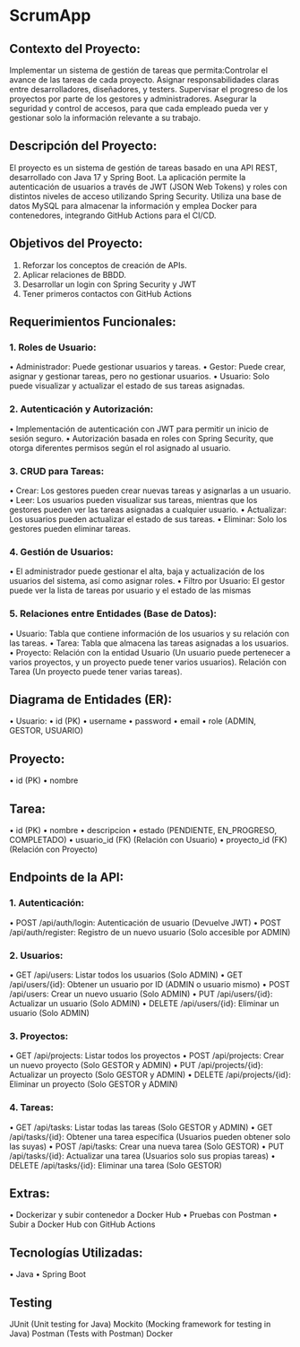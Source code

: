 # ScrumApp

## Contexto del Proyecto:

Implementar un sistema de gestión de tareas que permita:Controlar el avance de las tareas de cada proyecto. Asignar responsabilidades claras entre desarrolladores, diseñadores, y testers. Supervisar el progreso de los proyectos por parte de los gestores y administradores. Asegurar la seguridad y control de accesos, para que cada empleado pueda ver y gestionar solo la información relevante a su trabajo.


## Descripción del Proyecto:

El proyecto es un sistema de gestión de tareas basado en una API REST, desarrollado con Java 17 y Spring Boot. La aplicación permite la autenticación de usuarios a través de JWT (JSON Web Tokens) y roles con distintos niveles de acceso utilizando Spring Security. Utiliza una base de datos MySQL para almacenar la información y emplea Docker para contenedores, integrando GitHub Actions para el CI/CD.


## Objetivos del Proyecto:

1. Reforzar los conceptos de creación de APIs.
2. Aplicar relaciones de BBDD.
3. Desarrollar un login con Spring Security y JWT
4. Tener primeros contactos con GitHub Actions

## Requerimientos Funcionales:

### 1. Roles de Usuario:

•	Administrador: Puede gestionar usuarios y tareas.
•	Gestor: Puede crear, asignar y gestionar tareas, pero no gestionar usuarios.
•	Usuario: Solo puede visualizar y actualizar el estado de sus tareas asignadas.

### 2. Autenticación y Autorización:

•	Implementación de autenticación con JWT para permitir un inicio de sesión seguro.
•	Autorización basada en roles con Spring Security, que otorga diferentes permisos según el rol asignado al usuario.

### 3. CRUD para Tareas:

•	Crear: Los gestores pueden crear nuevas tareas y asignarlas a un usuario.
•	Leer: Los usuarios pueden visualizar sus tareas, mientras que los gestores pueden ver las tareas asignadas a cualquier usuario.
•	Actualizar: Los usuarios pueden actualizar el estado de sus tareas.
•	Eliminar: Solo los gestores pueden eliminar tareas.

### 4. Gestión de Usuarios:

•	El administrador puede gestionar el alta, baja y actualización de los usuarios del sistema, así como asignar roles.
•	Filtro por Usuario: El gestor puede ver la lista de tareas por usuario y el estado de las mismas

### 5. Relaciones entre Entidades (Base de Datos):

•	Usuario: Tabla que contiene información de los usuarios y su relación con las tareas.
•	Tarea: Tabla que almacena las tareas asignadas a los usuarios.
•	Proyecto: Relación con la entidad Usuario (Un usuario puede pertenecer a varios proyectos, y un proyecto puede tener varios usuarios). Relación con Tarea (Un proyecto puede tener varias tareas).

## Diagrama de Entidades (ER):

•	Usuario:
•	id (PK)
•	username
•	password
•	email
•	role (ADMIN, GESTOR, USUARIO)

## Proyecto:

•	id (PK)
•	nombre

## Tarea:

•	id (PK)
•	nombre
•	descripcion
•	estado (PENDIENTE,  EN_PROGRESO, COMPLETADO)
•	usuario_id (FK) (Relación con Usuario)
•	proyecto_id (FK) (Relación con Proyecto)

## Endpoints de la API:

### 1. Autenticación:

•	POST /api/auth/login: Autenticación de usuario (Devuelve JWT)
•	POST /api/auth/register: Registro de un nuevo usuario (Solo accesible por ADMIN)

### 2. Usuarios:

•	GET /api/users: Listar todos los usuarios (Solo ADMIN)
•	GET /api/users/{id}: Obtener un usuario por ID (ADMIN o usuario mismo)
•	POST /api/users: Crear un nuevo usuario (Solo ADMIN)
•	PUT /api/users/{id}: Actualizar un usuario (Solo ADMIN)
•	DELETE /api/users/{id}: Eliminar un usuario (Solo ADMIN)

### 3. Proyectos:

•	GET /api/projects: Listar todos los proyectos
•	POST /api/projects: Crear un nuevo proyecto (Solo GESTOR y ADMIN)
•	PUT /api/projects/{id}: Actualizar un proyecto (Solo GESTOR y ADMIN)
•	DELETE /api/projects/{id}: Eliminar un proyecto (Solo GESTOR y ADMIN)

### 4. Tareas:

•	GET /api/tasks: Listar todas las tareas (Solo GESTOR y ADMIN)
•	GET /api/tasks/{id}: Obtener una tarea específica (Usuarios pueden obtener solo las suyas)
•	POST /api/tasks: Crear una nueva tarea (Solo GESTOR)
•	PUT /api/tasks/{id}: Actualizar una tarea (Usuarios solo sus propias tareas)
•	DELETE /api/tasks/{id}: Eliminar una tarea (Solo GESTOR)



## Extras:

•	Dockerizar y subir contenedor a Docker Hub
•	Pruebas con Postman
•	Subir a Docker Hub con GitHub Actions

## Tecnologías Utilizadas:

•	Java
•	Spring Boot

## Testing
JUnit (Unit testing for Java)
Mockito (Mocking framework for testing in Java)
Postman (Tests with Postman)
Docker
